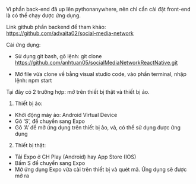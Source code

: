 Vì phần back-end đã up lên pythonanywhere, nên chỉ cần cài đặt front-end là có thể chạy được ứng dụng.

Link github phần backend để tham khảo: https://github.com/advaita02/social-media-network

Cài ứng dụng:
- Sử dụng git bash, gõ lệnh: 
            git clone https://github.com/anhtuan05/socialMediaNetworkReactNative.git

- Mở file vừa clone về bằng visual studio code, vào phần terminal, nhập lệnh:
           npm start

Tại đây có 2 trường hợp: mở trên thiết bị thật và thiết bị ảo.
1. Thiết bị ảo:
-	Khởi động máy ảo: Android Virtual Device
-	Gõ ‘S’, để chuyển sang Expo
-	Gõ ‘A’ để mở ứng dụng trên thiết bị ảo, và, có thể sử dụng được ứng dụng
2. Thiết bị thật:
- Tải Expo ở CH Play (Android) hay App Store (IOS)
- Bấm S để chuyển sang Expo 
- Mở ứng dụng Expo vừa cài trên thiết bị và quét mã. Ứng dụng sẽ được mở ra

